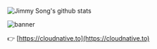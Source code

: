 ![Jimmy Song's github stats](https://github-readme-stats.vercel.app/api?username=rootsongjc&show_icons=true&hide_border=false)

![banner](https://res.cloudinary.com/jimmysong/image/upload/v1594445787/images/github-banner.jpg)

👉 [https://cloudnative.to](https://cloudnative.to)


